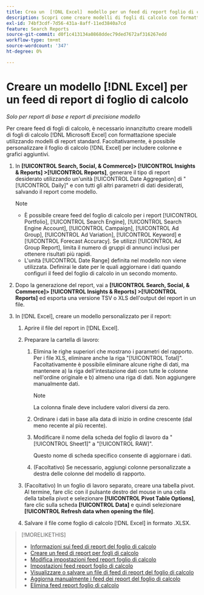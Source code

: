```yaml
---
title: Crea un  [!DNL Excel]  modello per un feed di report foglio di calcolo
description: Scopri come creare modelli di fogli di calcolo con formattazione speciale.
exl-id: 74bf3cdf-7d56-431a-8aff-11ed3840a7cd
feature: Search Reports
source-git-commit: d0f1c413134a0868ddec79ded7672af316267edd
workflow-type: tm+mt
source-wordcount: '347'
ht-degree: 0%

---
```


# Creare un modello [!DNL Excel] per un feed di report di foglio di calcolo

*Solo per report di base e report di precisione modello*

Per creare feed di fogli di calcolo, è necessario innanzitutto creare modelli di fogli di calcolo [!DNL Microsoft Excel] con formattazione speciale utilizzando modelli di report standard. Facoltativamente, è possibile personalizzare il foglio di calcolo [!DNL Excel] per includere colonne e grafici aggiuntivi.

1. In **[!UICONTROL Search, Social, & Commerce]> [!UICONTROL Insights & Reports] >[!UICONTROL Reports]**, generare il tipo di report desiderato utilizzando un&#39;unità [!UICONTROL Date Aggregation] di &quot;[!UICONTROL Daily]&quot; e con tutti gli altri parametri di dati desiderati, salvando il report come modello.

   >[!NOTE]
   >
   > * È possibile creare feed del foglio di calcolo per i report [!UICONTROL Portfolio], [!UICONTROL Search Engine], [!UICONTROL Search Engine Account], [!UICONTROL Campaign], [!UICONTROL Ad Group], [!UICONTROL Ad Variation], [!UICONTROL Keyword] e [!UICONTROL Forecast Accuracy]. Se utilizzi [!UICONTROL Ad Group Report], limita il numero di gruppi di annunci inclusi per ottenere risultati più rapidi.
   > * L&#39;unità [!UICONTROL Date Range] definita nel modello non viene utilizzata. Definirai le date per le quali aggiornare i dati quando configuri il feed del foglio di calcolo in un secondo momento.

1. Dopo la generazione del report, vai a **[!UICONTROL Search, Social, & Commerce]> [!UICONTROL Insights & Reports] >[!UICONTROL Reports]** ed esporta una versione TSV o XLS dell&#39;output del report in un file.

1. In [!DNL Excel], creare un modello personalizzato per il report:

   1. Aprire il file del report in [!DNL Excel].

   1. Preparare la cartella di lavoro:

      1. Elimina le righe superiori che mostrano i parametri del rapporto. Per i file XLS, eliminare anche la riga &quot;[!UICONTROL Total]&quot;. Facoltativamente è possibile eliminare alcune righe di dati, ma mantenere a) la riga dell&#39;intestazione dati con tutte le colonne nell&#39;ordine originale e b) almeno una riga di dati. Non aggiungere manualmente dati.

         >[!NOTE]
         >
         > La colonna finale deve includere valori diversi da zero.

      2. Ordinare i dati in base alla data di inizio in ordine crescente (dal meno recente al più recente).

      3. Modificare il nome della scheda del foglio di lavoro da &quot;[!UICONTROL Sheet1]&quot; a &quot;[!UICONTROL RAW]&quot;.

         Questo nome di scheda specifico consente di aggiornare i dati.

      4. (Facoltativo) Se necessario, aggiungi colonne personalizzate a destra delle colonne del modello di rapporto.

   1. (Facoltativo) In un foglio di lavoro separato, creare una tabella pivot. Al termine, fare clic con il pulsante destro del mouse in una cella della tabella pivot e selezionare **[!UICONTROL Pivot Table Options]**, fare clic sulla scheda **[!UICONTROL Data]** e quindi selezionare **[!UICONTROL Refresh data when opening the file]**.

   1. Salvare il file come foglio di calcolo [!DNL Excel] in formato .XLSX.

>[!MORELIKETHIS]
>
>* [Informazioni sui feed di report del foglio di calcolo](spreadsheet-feed-about.md)
>* [Creare un feed di report per fogli di calcolo](spreadsheet-feed-create.md)
>* [Modifica impostazioni feed report foglio di calcolo](spreadsheet-feed-edit.md)
>* [Impostazioni feed report foglio di calcolo](spreadsheet-feed-settings.md)
>* [Visualizzare o salvare un file di feed di report del foglio di calcolo](spreadsheet-feed-view-or-save.md)
>* [Aggiorna manualmente i feed dei report del foglio di calcolo](spreadsheet-feed-refresh.md)
>* [Elimina feed report foglio di calcolo](spreadsheet-feed-delete.md)

